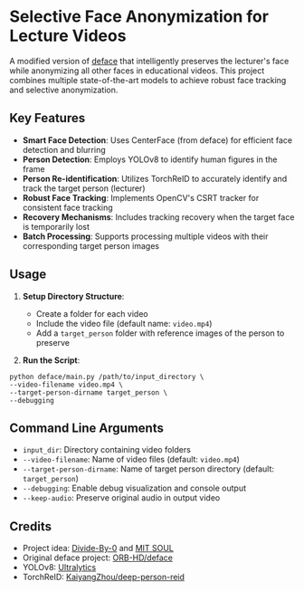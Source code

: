 # Selective Face Anonymization for Lecture Videos

A modified version of [deface](https://github.com/ORB-HD/deface) that intelligently preserves the lecturer's face while anonymizing all other faces in educational videos. This project combines multiple state-of-the-art models to achieve robust face tracking and selective anonymization.

## Key Features

- **Smart Face Detection**: Uses CenterFace (from deface) for efficient face detection and blurring
- **Person Detection**: Employs YOLOv8 to identify human figures in the frame
- **Person Re-identification**: Utilizes TorchReID to accurately identify and track the target person (lecturer)
- **Robust Face Tracking**: Implements OpenCV's CSRT tracker for consistent face tracking
- **Recovery Mechanisms**: Includes tracking recovery when the target face is temporarily lost
- **Batch Processing**: Supports processing multiple videos with their corresponding target person images

## Usage

1. **Setup Directory Structure**:
   - Create a folder for each video
   - Include the video file (default name: `video.mp4`)
   - Add a `target_person` folder with reference images of the person to preserve

2. **Run the Script**:

```
python deface/main.py /path/to/input_directory \
--video-filename video.mp4 \
--target-person-dirname target_person \
--debugging
```

## Command Line Arguments

- `input_dir`: Directory containing video folders
- `--video-filename`: Name of video files (default: `video.mp4`)
- `--target-person-dirname`: Name of target person directory (default: `target_person`)
- `--debugging`: Enable debug visualization and console output
- `--keep-audio`: Preserve original audio in output video

## Credits

- Project idea: [Divide-By-0](https://github.com/Divide-By-0/) and [MIT SOUL](http://soul.mit.edu/)
- Original deface project: [ORB-HD/deface](https://github.com/ORB-HD/deface)
- YOLOv8: [Ultralytics](https://github.com/ultralytics/yolov8)
- TorchReID: [KaiyangZhou/deep-person-reid](https://github.com/KaiyangZhou/deep-person-reid)